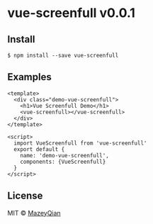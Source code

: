 # vue-screenfull v0.0.1

## Install

```
$ npm install --save vue-screenfull
```

## Examples

```
<template>
  <div class="demo-vue-screenfull">
    <h1>Vue Screenfull Demo</h1>
    <vue-screenfull></vue-screenfull>
  </div>
</template>

<script>
  import VueScreenfull from 'vue-screenfull'
  export default {
    name: 'demo-vue-screenfull',
    components: {VueScreenfull}
  }
</script>
```


## License

MIT © [MazeyQian](https://blog.mazey.net)
